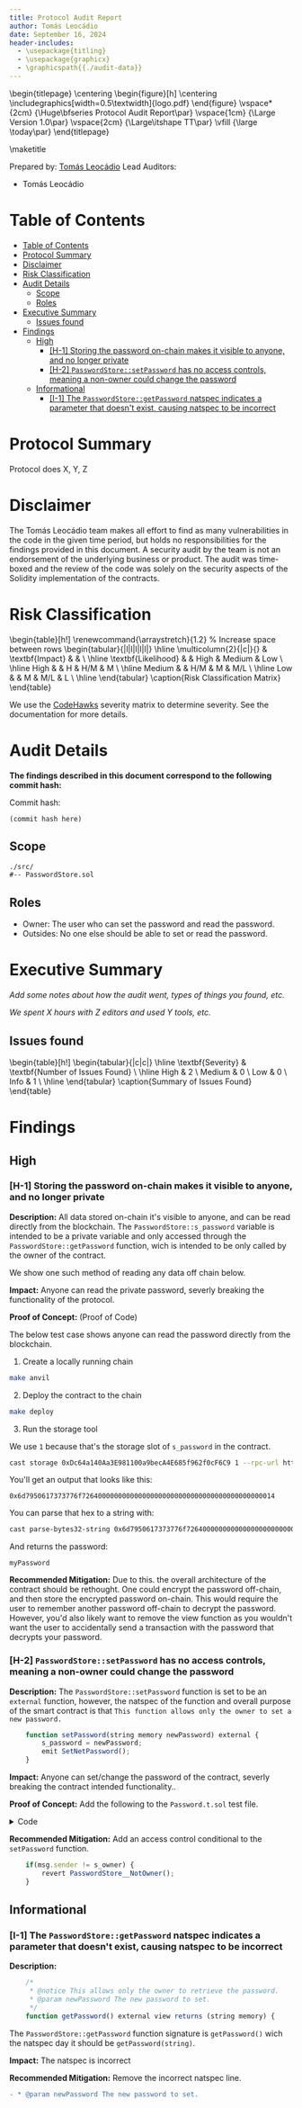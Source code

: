 ```yaml
---
title: Protocol Audit Report
author: Tomás Leocádio
date: September 16, 2024
header-includes:
  - \usepackage{titling}
  - \usepackage{graphicx}
  - \graphicspath{{./audit-data}}
---
```

\begin{titlepage}
    \centering
    \begin{figure}[h]
        \centering
        \includegraphics[width=0.5\textwidth]{logo.pdf} 
    \end{figure}
    \vspace*{2cm}
    {\Huge\bfseries Protocol Audit Report\par}
    \vspace{1cm}
    {\Large Version 1.0\par}
    \vspace{2cm}
    {\Large\itshape TT\par}
    \vfill
    {\large \today\par}
\end{titlepage}

\maketitle

<!-- Your report starts here! -->

Prepared by: [Tomás Leocádio]()
Lead Auditors: 
- Tomás Leocádio

# Table of Contents
- [Table of Contents](#table-of-contents)
- [Protocol Summary](#protocol-summary)
- [Disclaimer](#disclaimer)
- [Risk Classification](#risk-classification)
- [Audit Details](#audit-details)
  - [Scope](#scope)
  - [Roles](#roles)
- [Executive Summary](#executive-summary)
  - [Issues found](#issues-found)
- [Findings](#findings)
  - [High](#high)
    - [\[H-1\] Storing the password on-chain makes it visible to anyone, and no longer private](#h-1-storing-the-password-on-chain-makes-it-visible-to-anyone-and-no-longer-private)
    - [\[H-2\] `PasswordStore::setPassword` has no access controls, meaning a non-owner could change the password](#h-2-passwordstoresetpassword-has-no-access-controls-meaning-a-non-owner-could-change-the-password)
  - [Informational](#informational)
    - [\[I-1\] The `PasswordStore::getPassword` natspec indicates a parameter that doesn't exist, causing natspec to be incorrect](#i-1-the-passwordstoregetpassword-natspec-indicates-a-parameter-that-doesnt-exist-causing-natspec-to-be-incorrect)

# Protocol Summary

Protocol does X, Y, Z

# Disclaimer

The Tomás Leocádio team makes all effort to find as many vulnerabilities in the code in the given time period, but holds no responsibilities for the findings provided in this document. A security audit by the team is not an endorsement of the underlying business or product. The audit was time-boxed and the review of the code was solely on the security aspects of the Solidity implementation of the contracts.

# Risk Classification

\begin{table}[h!]
\renewcommand{\arraystretch}{1.2} % Increase space between rows
\begin{tabular}{|l|l|l|l|l|}
\hline
\multicolumn{2}{|c|}{} & \textbf{Impact} & & \\
\hline
\textbf{Likelihood} & & High & Medium & Low \\
\hline
High & & H & H/M & M \\
\hline
Medium & & H/M & M & M/L \\
\hline
Low & & M & M/L & L \\
\hline
\end{tabular}
\caption{Risk Classification Matrix}
\end{table}

We use the [CodeHawks](https://docs.codehawks.com/hawks-auditors/how-to-evaluate-a-finding-severity) severity matrix to determine severity. See the documentation for more details.

# Audit Details 

**The findings described in this document correspond to the following commit hash:**

Commit hash:
```
(commit hash here)
```
## Scope 

```
./src/
#-- PasswordStore.sol
```

## Roles

- Owner: The user who can set the password and read the password.
- Outsides: No one else should be able to set or read the password.

# Executive Summary

*Add some notes about how the audit went, types of things you found, etc.*

*We spent X hours with Z editors and used Y tools, etc.*

## Issues found

\begin{table}[h!]
\begin{tabular}{|c|c|}
\hline
\textbf{Severity} & \textbf{Number of Issues Found} \\
\hline
High & 2 \\
Medium & 0 \\
Low & 0 \\
Info & 1 \\
\hline
\end{tabular}
\caption{Summary of Issues Found}
\end{table}

# Findings

## High

### [H-1] Storing the password on-chain makes it visible to anyone, and no longer private

**Description:** All data stored on-chain it's visible to anyone, and can be read directly from the blockchain. The `PasswordStore::s_password` variable is intended to be a private variable and only accessed through the `PasswordStore::getPassword` function, wich is intended to be only called by the owner of the contract.

We show one such method of reading any data off chain below.

**Impact:** Anyone can read the private password, severly breaking the functionality of the protocol.

**Proof of Concept:** (Proof of Code)

The below test case shows anyone can read the password directly from the blockchain.

1. Create a locally running chain 

```bash
make anvil
```

2. Deploy the contract to the chain

```bash
make deploy
```

3. Run the storage tool

We use `1` because that's the storage slot of `s_password` in the contract.

```bash
cast storage 0xDc64a140Aa3E981100a9becA4E685f962f0cF6C9 1 --rpc-url http://127.0.0.1:8545
```

You'll get an output that looks like this:

`0x6d7950617373776f726400000000000000000000000000000000000000000014`

You can parse that hex to a string with:
```bash
cast parse-bytes32-string 0x6d7950617373776f726400000000000000000000000000000000000000000014
```

And returns the password:

`myPassword`

**Recommended Mitigation:** Due to this. the overall architecture of the contract should be rethought. One could encrypt the password off-chain, and then store the encrypted password on-chain. This would require the user to remember another password off-chain to decrypt the password. However, you'd also likely want to remove the view function as you wouldn't want the user to accidentally send a transaction with the password that decrypts your password.

### [H-2] `PasswordStore::setPassword` has no access controls, meaning a non-owner could change the password

**Description:** The `PasswordStore::setPassword` function is set to be an `external` function, however, the natspec of the function and overall purpose of the smart contract is that `This function allows only the owner to set a new password.`

```javascript
    function setPassword(string memory newPassword) external {
        s_password = newPassword;
        emit SetNetPassword();
    }
```

**Impact:** Anyone can set/change the password of the contract, severly breaking the contract intended functionality..

**Proof of Concept:** Add the following to the `Password.t.sol` test file.

<details>
<summary> Code </summary>

```javascript
    function test_anyone_can_set_password(address randomAddress) public {
        vm.assume(randomAddress != owner);
        vm.prank(randomAddress);
        string memory expectedPassword = "my new password";
        passwordStore.setPassword(expectedPassword);

        vm.prank(owner);
        string memory actualPassword = passwordStore.getPassword();
        assertEq(expectedPassword, actualPassword);
    }
```

</details>

**Recommended Mitigation:** Add an access control conditional to the `setPassword` function.

```javascript
    if(msg.sender != s_owner) {
        revert PasswordStore__NotOwner();
    }
```

## Informational

### [I-1] The `PasswordStore::getPassword` natspec indicates a parameter that doesn't exist, causing natspec to be incorrect

**Description:** 

```javascript
    /*
     * @notice This allows only the owner to retrieve the password.
     * @param newPassword The new password to set.
     */
    function getPassword() external view returns (string memory) {
```

The `PasswordStore::getPassword` function signature is `getPassword()` wich the natspec day it should be `getPassword(string)`.

**Impact:** The natspec is incorrect

**Recommended Mitigation:** Remove the incorrect natspec line.

```diff
- * @param newPassword The new password to set.
```
